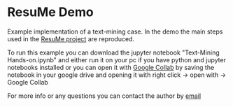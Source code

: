 # ResuMe Demo
Example implementation of a text-mining case. In the demo the main steps used in the [ResuMe project](https://resume.businessdecision.be) are reproduced.

To run this example you can download the jupyter notebook "Text-Mining Hands-on.ipynb" and either run it on your pc if you have python and jupyter notebooks installed or you can open it with [Google Collab](https://colab.research.google.com/) by saving the notebook in your google drive and opening it with right click -> open with -> Google Collab

For more info or any questions you can contact the author by [email](mailto:thomas.dekelver@businessdecision.be)
